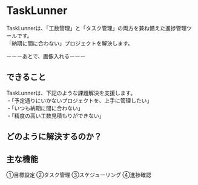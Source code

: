 TaskLunner
====
TaskLunnerは、「工数管理」と「タスク管理」の両方を兼ね備えた進捗管理ツールです。  
「納期に間に合わない」プロジェクトを解決します。

ーーーあとで、画像入れるーーー
## できること
TaskLunnerは、下記のような課題解決を支援します。  
  ・「予定通りにいかないプロジェクトを、上手に管理したい」  
  ・「いつも納期に間に合わない」  
  ・「精度の高い工数見積もりができない」  

## どのように解決するのか？



## 主な機能
①目標設定
②タスク管理
③スケジューリング
④進捗確認

##

